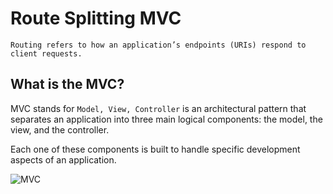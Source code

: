 # Route Splitting MVC

`Routing refers to how an application’s endpoints (URIs) respond to client requests.`


## What is the MVC?
MVC stands for `Model, View, Controller` is an architectural pattern that separates an application into three main logical components: the model, the view, and the controller. 

Each one of these components is built to handle specific development aspects of an application.

![MVC](https://miro.medium.com/v2/resize:fit:720/format:webp/0*TgEUas3y7zXZHgeR.png)


